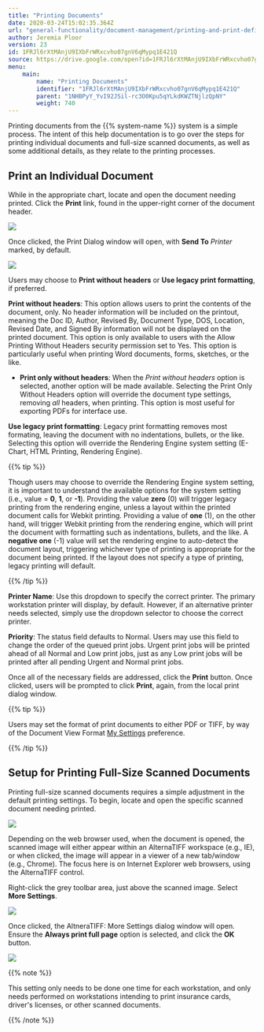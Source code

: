 ```yaml
---
title: "Printing Documents"
date: 2020-03-24T15:02:35.364Z
url: "general-functionality/document-management/printing-and-print-definitions/printing-documents.html"
author: Jeremia Ploor
version: 23
id: 1FRJl6rXtMAnjU9IXbFrWRxcvho07gnV6qMypq1E421Q
source: https://drive.google.com/open?id=1FRJl6rXtMAnjU9IXbFrWRxcvho07gnV6qMypq1E421Q
menu:
    main:
        name: "Printing Documents"
        identifier: "1FRJl6rXtMAnjU9IXbFrWRxcvho07gnV6qMypq1E421Q"
        parent: "1NHBPyY_YvI92JSil-rc3O0Kpu5qYLkdKWZTNjlzQpNY"
        weight: 740
---
```

Printing documents from the {{% system-name %}} system is a simple process. The intent of this help documentation is to go over the steps for printing individual documents and full-size scanned documents, as well as some additional details, as they relate to the printing processes.

## Print an Individual Document

While in the appropriate chart, locate and open the document needing printed. Click the **Print** link, found in the upper-right corner of the document header.

![](../../../external_files/648191dff7c3d1d5688465592e146257.png)

Once clicked, the Print Dialog window will open, with **Send To** *Printer* marked, by default.

![](../../../external_files/387ffe1fe1ebbc8704eff43d2afae34c.png)

Users may choose to **Print without headers** or **Use legacy print formatting**, if preferred.

**Print without headers**: This option allows users to print the contents of the document, only. No header information will be included on the printout, meaning the Doc ID, Author, Revised By, Document Type, DOS, Location, Revised Date, and Signed By information will not be displayed on the printed document. This option is only available to users with the Allow Printing Without Headers security permission set to Yes. This option is particularly useful when printing Word documents, forms, sketches, or the like.

* <strong>Print only without headers</strong>: When the <em>Print without headers</em> option is selected, another option will be made available. Selecting the Print Only Without Headers option will override the document type settings, removing <em>all</em> headers, when printing. This option is most useful for exporting PDFs for interface use.

**Use legacy print formatting**: Legacy print formatting removes most formating, leaving the document with no indentations, bullets, or the like. Selecting this option will override the Rendering Engine system setting (E-Chart, HTML Printing, Rendering Engine).

{{% tip %}}

Though users may choose to override the Rendering Engine system setting, it is important to understand the available options for the system setting (i.e., value = **0**, **1**, or **-1**). Providing the value **zero** (0) will trigger legacy printing from the rendering engine, unless a layout within the printed document calls for Webkit printing. Providing a value of **one** (1), on the other hand, will trigger Webkit printing from the rendering engine, which will print the document with formatting such as indentations, bullets, and the like. A **negative one** (-1) value will set the rendering engine to auto-detect the document layout, triggering whichever type of printing is appropriate for the document being printed. If the layout does not specify a type of printing, legacy printing will default.

{{% /tip %}}


**Printer Name**: Use this dropdown to specify the correct printer. The primary workstation printer will display, by default. However, if an alternative printer needs selected, simply use the dropdown selector to choose the correct printer.

**Priority**: The status field defaults to Normal. Users may use this field to change the order of the queued print jobs. Urgent print jobs will be printed ahead of all Normal and Low print jobs, just as any Low print jobs will be printed after all pending Urgent and Normal print jobs.

Once all of the necessary fields are addressed, click the **Print** button. Once clicked, users will be prompted to click **Print**, again, from the local print dialog window.

{{% tip %}}

Users may set the format of print documents to either PDF or TIFF, by way of the Document View Format [My Settings](https://system/?f=admin&tabmodule=admin&tabselect=My+Settings) preference.

{{% /tip %}}


## Setup for Printing Full-Size Scanned Documents

Printing full-size scanned documents requires a simple adjustment in the default printing settings. To begin, locate and open the specific scanned document needing printed.

![](../../../external_files/98a35b9414bcd3e4c7830ef5cf0eee93.png)

Depending on the web browser used, when the document is opened, the scanned image will either appear within an AlternaTIFF workspace (e.g., IE), or when clicked, the image will appear in a viewer of a new tab/window (e.g., Chrome). The focus here is on Internet Explorer web browsers, using the AlternaTIFF control.

Right-click the grey toolbar area, just above the scanned image. Select **More Settings**.

![](../../../external_files/e1949fff99c8c5bad530fc1380cf38a5.png)

Once clicked, the AltneraTIFF: More Settings dialog window will open. Ensure the **Always print full page** option is selected, and click the **OK** button.

![](../../../external_files/7477ad2a4999cfbd66910a249c624458.png)

{{% note %}}

This setting only needs to be done one time for each workstation, and only needs performed on workstations intending to print insurance cards, driver's licenses, or other scanned documents.

{{% /note %}}


